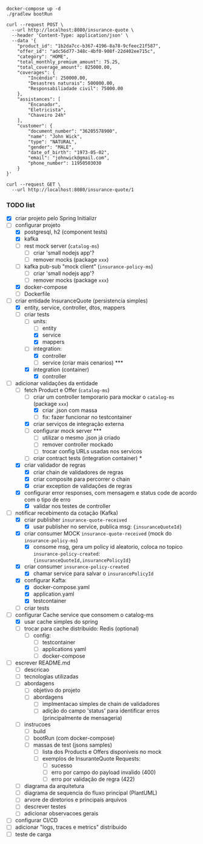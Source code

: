 
```
docker-compose up -d
./gradlew bootRun
```

```
curl --request POST \
  --url http://localhost:8080/insurance-quote \
  --header 'Content-Type: application/json' \
  --data '{
	"product_id": "1b2da7cc-b367-4196-8a78-9cfeec21f587",
	"offer_id": "adc56d77-348c-4bf0-908f-22d402ee715c",
	"category": "HOME",
	"total_monthly_premium_amount": 75.25,
	"total_coverage_amount": 825000.00,
	"coverages": {
		"Incêndio": 250000.00,
		"Desastres naturais": 500000.00,
		"Responsabiliadade civil": 75000.00
	},
	"assistances": [
		"Encanador",
		"Eletricista",
		"Chaveiro 24h"
	],
	"customer": {
		"document_number": "36205578900",
		"name": "John Wick",
		"type": "NATURAL",
		"gender": "MALE",
		"date_of_birth": "1973-05-02",
		"email": "johnwick@gmail.com",
		"phone_number": 11950503030
	}
}'

curl --request GET \
  --url http://localhost:8080/insurance-quote/1
```

### TODO list

- [x] criar projeto pelo Spring Initializr
- [ ] configurar projeto
    - [x] postgresql, h2 (component tests)
    - [x] kafka
    - [ ] rest mock server (`catalog-ms`)
        - [ ] criar 'small nodejs app'?
        - [ ] remover mocks (package `xxx`)
    - [ ] kafka pub-sub "mock client" (`insurance-policy-ms`)
        - [ ] criar 'small nodejs app'?
        - [ ] remover mocks (package `xxx`)
    - [x] docker-compose
    - [ ] Dockerfile
- [ ] criar entidade InsuranceQuote (persistencia simples)
    - [x] entity, service, controller, dtos, mappers
    - [ ] criar tests
        - [ ] units:
            - [ ] entity
            - [x] service
            - [x] mappers
        - [ ] integration:
            - [X] controller
            - [ ] service (criar mais cenarios) ***
        - [x] integration (container)
            - [x] controller
- [ ] adicionar validações da entidade
    - [ ] fetch Product e Offer (`catalog-ms`)
        - [ ] criar um controller temporario para mockar o `catalog-ms` (package `xxx`)
            - [x] criar .json com massa
            - [ ] fix: fazer funcionar no testcontainer
        - [x] criar serviços de integração externa
        - [ ] configurar mock server ***
            - [ ] utilizar o mesmo .json já criado
            - [ ] remover controller mockado
            - [ ] trocar config URLs usadas nos servicos
        - [ ] criar contract tests (integration container) *
    - [x] criar validador de regras
        - [x] criar chain de validadores de regras
        - [x] criar composite para percorrer o chain
        - [x] criar exception de validações de regras
    - [x] configurar error responses, com mensagem e status code de acordo com o tipo de erro
        - [x] validar nos testes de controller
- [ ] notificar recebimento da cotação (Kafka)
    - [x] criar publisher `insurance-quote-received`
        - [x] usar publisher no service, publica msg: `{insuranceQuoteId}`
    - [x] criar consumer MOCK `insurance-quote-received` (mock do `insurance-policy-ms`)
        - [x] consome msg, gera um policy id aleatorio, coloca no topico `insurance-policy-created`:
          `{insuranceQuoteId,insurancePolicyId}`
    - [x] criar consumer `insurance-policy-created`
        - [x] chamar service para salvar o `insurancePolicyId`
    - [x] configurar Kafta:
        - [x] docker-compose.yaml
        - [x] application.yaml
        - [x] testcontainer
    - [ ] criar tests
- [ ] configurar Cache service que consomem o catalog-ms
    - [x] usar cache simples do spring
    - [ ] trocar para cache distribuido: Redis (optional)
        - [ ] config:
            - [ ] testcontainer
            - [ ] applications yaml
            - [ ] docker-compose

- [ ] escrever README.md
    - [ ] descricao
    - [ ] tecnologias utilizadas
    - [ ] abordagens
        - [ ] objetivo do projeto
        - [ ] abordagens
            - [ ] implmentacao simples de chain de validadores
            - [ ] adição do campo 'status' para identificar erros (principalmente de mensageria)
    - [ ] instrucoes
        - [ ] build
        - [ ] bootRun (com docker-compose)
        - [ ] massas de test (jsons samples)
            - [ ] lista dos Products e Offers disponiveis no mock
            - [ ] exemplos de InsuranteQuote Requests:
                - [ ] sucesso
                - [ ] erro por campo do payload invalido (400)
                - [ ] erro por validação de regra (422)
    - [ ] diagrama da arquitetura
    - [ ] diagrama de sequencia do fluxo principal (PlantUML)
    - [ ] arvore de diretorios e principais arquivos
    - [ ] descrever testes
    - [ ] adicionar observacoes gerais
- [ ] configurar CI/CD
- [ ] adicionar "logs, traces e metrics" distribuido
- [ ] teste de carga
